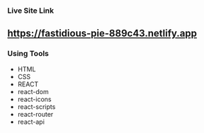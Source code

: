 ### Live Site Link

## https://fastidious-pie-889c43.netlify.app

### Using Tools

- HTML
- CSS
- REACT
- react-dom
- react-icons
- react-scripts
- react-router
- react-api
